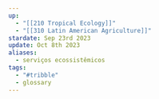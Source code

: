 ```yaml
---
up:
  - "[[210 Tropical Ecology]]"
  - "[[310 Latin American Agriculture]]"
stardate: Sep 23rd 2023
update: Oct 8th 2023
aliases:
  - serviços ecossistêmicos
tags:
  - "#tribble"
  - glossary
---
```

